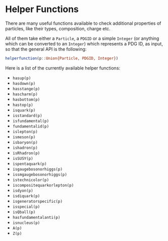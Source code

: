 # Helper Functions

There are many useful functions available to check additional properties of
particles, like their types, composition, charge etc.

All of them take either a `Particle`, a `PDGID` or a simple `Integer` (or
anything which can be converted to an `Integer`) which represents a PDG ID, as
input, so that the general API is the following:

```julia
helperfunction(p::Union{Particle, PDGID, Integer})
```

Here is a list of the currently available helper functions:

- `hasup(p)`
- `hasdown(p)`
- `hasstange(p)`
- `hascharm(p)`
- `hasbottom(p)`
- `hastop(p)`
- `isquark(p)`
- `isstandard(p)`
- `isfundamental(p)`
- `fundamentalid(p)`
- `islepton(p)`
- `ismeson(p)`
- `isbaryon(p)`
- `ishadron(p)`
- `isRhadron(p)`
- `isSUSY(p)`
- `ispentaquark(p)`
- `isgaugebosonorhiggs(p)`
- `issmgaugebosonorhiggs(p)`
- `istechnicolor(p)`
- `iscompositequarkorlepton(p)`
- `isdyon(p)`
- `isdiquark(p)`
- `isgeneratorspecific(p)`
- `isspecial(p)`
- `isQball(p)`
- `hasfundamentalanti(p)`
- `isnucleus(p)`
- `A(p)`
- `Z(p)`
